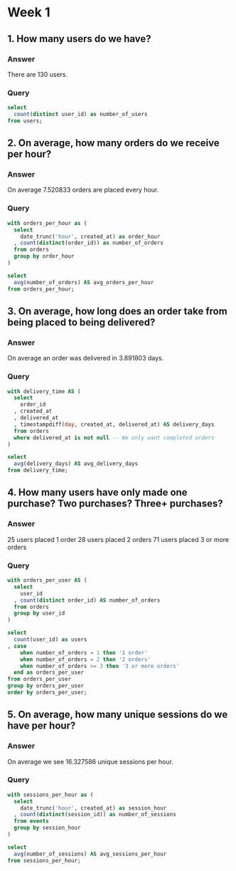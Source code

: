 # Week 1

## 1. How many users do we have?

### Answer
There are 130 users.

### Query
```sql
select 
  count(distinct user_id) as number_of_users
from users;
```

## 2. On average, how many orders do we receive per hour?

### Answer
On average 7.520833 orders are placed every hour.

### Query
```sql
with orders_per_hour as (
  select
    date_trunc('hour', created_at) as order_hour
  , count(distinct(order_id)) as number_of_orders
  from orders
  group by order_hour
)

select
  avg(number_of_orders) AS avg_orders_per_hour
from orders_per_hour;
```

## 3. On average, how long does an order take from being placed to being delivered?

### Answer
On average an order was delivered in 3.891803 days.

### Query
```sql
with delivery_time AS (
  select
    order_id
  , created_at
  , delivered_at
  , timestampdiff(day, created_at, delivered_at) AS delivery_days
  from orders
  where delivered_at is not null -- We only want completed orders
)

select
  avg(delivery_days) AS avg_delivery_days
from delivery_time;
```

## 4. How many users have only made one purchase? Two purchases? Three+ purchases?

### Answer
25 users placed 1 order
28 users placed 2 orders
71 users placed 3 or more orders

### Query
```sql
with orders_per_user AS (
  select
    user_id
  , count(distinct order_id) AS number_of_orders
  from orders
  group by user_id
)

select
  count(user_id) as users
, case
    when number_of_orders = 1 then '1 order'
    when number_of_orders = 2 then '2 orders'
    when number_of_orders >= 3 then '3 or more orders'
  end as orders_per_user
from orders_per_user
group by orders_per_user
order by orders_per_user;
```    

## 5. On average, how many unique sessions do we have per hour?

### Answer
On average we see 16.327586 unique sessions per hour.

### Query

```sql
with sessions_per_hour as (
  select
    date_trunc('hour', created_at) as session_hour
  , count(distinct(session_id)) as number_of_sessions
  from events
  group by session_hour
)

select
  avg(number_of_sessions) AS avg_sessions_per_hour
from sessions_per_hour;
```